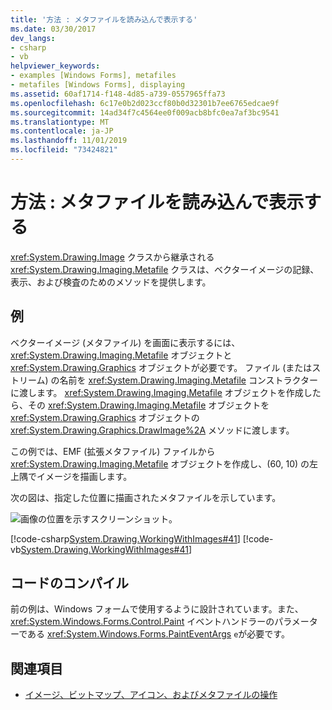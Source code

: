 ```yaml
---
title: '方法 : メタファイルを読み込んで表示する'
ms.date: 03/30/2017
dev_langs:
- csharp
- vb
helpviewer_keywords:
- examples [Windows Forms], metafiles
- metafiles [Windows Forms], displaying
ms.assetid: 60af1714-f148-4d85-a739-0557965ffa73
ms.openlocfilehash: 6c17e0b2d023ccf80b0d32301b7ee6765edcae9f
ms.sourcegitcommit: 14ad34f7c4564ee0f009acb8bfc0ea7af3bc9541
ms.translationtype: MT
ms.contentlocale: ja-JP
ms.lasthandoff: 11/01/2019
ms.locfileid: "73424821"
---
```

# <a name="how-to-load-and-display-metafiles"></a>方法 : メタファイルを読み込んで表示する
<xref:System.Drawing.Image> クラスから継承される <xref:System.Drawing.Imaging.Metafile> クラスは、ベクターイメージの記録、表示、および検査のためのメソッドを提供します。  
  
## <a name="example"></a>例  
 ベクターイメージ (メタファイル) を画面に表示するには、<xref:System.Drawing.Imaging.Metafile> オブジェクトと <xref:System.Drawing.Graphics> オブジェクトが必要です。 ファイル (またはストリーム) の名前を <xref:System.Drawing.Imaging.Metafile> コンストラクターに渡します。 <xref:System.Drawing.Imaging.Metafile> オブジェクトを作成したら、その <xref:System.Drawing.Imaging.Metafile> オブジェクトを <xref:System.Drawing.Graphics> オブジェクトの <xref:System.Drawing.Graphics.DrawImage%2A> メソッドに渡します。  
  
 この例では、EMF (拡張メタファイル) ファイルから <xref:System.Drawing.Imaging.Metafile> オブジェクトを作成し、(60, 10) の左上隅でイメージを描画します。  
  
 次の図は、指定した位置に描画されたメタファイルを示しています。  
  
 ![画像の位置を示すスクリーンショット。](./media/how-to-load-and-display-metafiles/metafile-drawn-specified-location.png "imageposition2")  
  
 [!code-csharp[System.Drawing.WorkingWithImages#41](~/samples/snippets/csharp/VS_Snippets_Winforms/System.Drawing.WorkingWithImages/CS/Class1.cs#41)]
 [!code-vb[System.Drawing.WorkingWithImages#41](~/samples/snippets/visualbasic/VS_Snippets_Winforms/System.Drawing.WorkingWithImages/VB/Class1.vb#41)]  
  
## <a name="compiling-the-code"></a>コードのコンパイル  
 前の例は、Windows フォームで使用するように設計されています。また、<xref:System.Windows.Forms.Control.Paint> イベントハンドラーのパラメーターである <xref:System.Windows.Forms.PaintEventArgs> `e`が必要です。  
  
## <a name="see-also"></a>関連項目

- [イメージ、ビットマップ、アイコン、およびメタファイルの操作](working-with-images-bitmaps-icons-and-metafiles.md)
